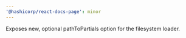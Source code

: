 ```yaml
---
'@hashicorp/react-docs-page': minor
---
```


Exposes new, optional pathToPartials option for the filesystem loader.
